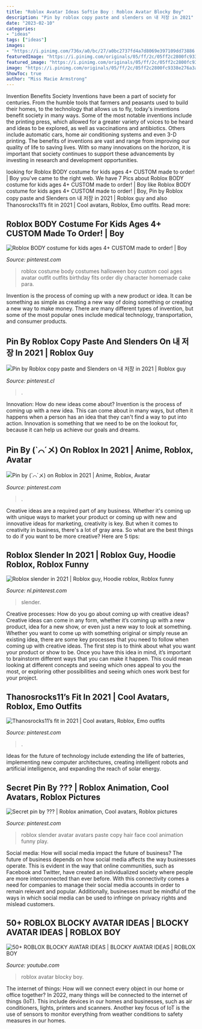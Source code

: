 ```yaml
---
title: "Roblox Avatar Ideas Softie Boy : Roblox Avatar Blocky Boy"
description: "Pin by roblox copy paste and slenders on 내 저장 in 2021"
date: "2023-02-10"
categories:
- "ideas"
tags: ["ideas"]
images:
- "https://i.pinimg.com/736x/a0/bc/27/a0bc2737fd4a7d8069e397109dd73886.jpg"
featuredImage: "https://i.pinimg.com/originals/05/ff/2c/05ff2c2800fc9338e276a3a76f3a3be8.jpg"
featured_image: "https://i.pinimg.com/originals/05/ff/2c/05ff2c2800fc9338e276a3a76f3a3be8.jpg"
image: "https://i.pinimg.com/originals/05/ff/2c/05ff2c2800fc9338e276a3a76f3a3be8.jpg"
ShowToc: true
author: "Miss Macie Armstrong"
---
```



Invention Benefits Society
Inventions have been a part of society for centuries. From the humble tools that farmers and peasants used to build their homes, to the technology that allows us to fly, today's inventions benefit society in many ways. 
Some of the most notable inventions include the printing press, which allowed for a greater variety of voices to be heard and ideas to be explored, as well as vaccinations and antibiotics. Others include automatic cars, home air conditioning systems and even 3-D printing. 
The benefits of inventions are vast and range from improving our quality of life to saving lives. With so many innovations on the horizon, it is important that society continues to support these advancements by investing in research and development opportunities.

	

		
looking for Roblox BODY costume for kids ages 4+ CUSTOM made to order! | Boy you've came to the right web. We have 7 Pics about Roblox BODY costume for kids ages 4+ CUSTOM made to order! | Boy like Roblox BODY costume for kids ages 4+ CUSTOM made to order! | Boy, Pin by Roblox copy paste and Slenders on 내 저장 in 2021 | Roblox guy and also Thanosrocks11’s fit in 2021 | Cool avatars, Roblox, Emo outfits. Read more:
		
    
## Roblox BODY Costume For Kids Ages 4+ CUSTOM Made To Order! | Boy

<img loading=lazy src="https://i.pinimg.com/736x/a0/bc/27/a0bc2737fd4a7d8069e397109dd73886.jpg" onerror="this.onerror=null;this.src='https://tse2.mm.bing.net/th?id=OIP.QMZFsFUtumPrYCERc1PpeAHaL0&amp;pid=15.1';" alt="Roblox BODY costume for kids ages 4+ CUSTOM made to order! | Boy">

_Source: pinterest.com_

>roblox costume body costumes halloween boy custom cool ages avatar outfit outfits birthday fits order diy character homemade cake para. 

	

Invention is the process of coming up with a new product or idea. It can be something as simple as creating a new way of doing something or creating a new way to make money. There are many different types of invention, but some of the most popular ones include medical technology, transportation, and consumer products.

    
## Pin By Roblox Copy Paste And Slenders On 내 저장 In 2021 | Roblox Guy

<img loading=lazy src="https://i.pinimg.com/736x/a7/c8/05/a7c805976e0c1ccacf135ef633806bf1.jpg" onerror="this.onerror=null;this.src='https://tse1.mm.bing.net/th?id=OIP.27Lt7qsVdv4aoz0mwm70dAHaHc&amp;pid=15.1';" alt="Pin by Roblox copy paste and Slenders on 내 저장 in 2021 | Roblox guy">

_Source: pinterest.cl_

>. 

	

Innovation: How do new ideas come about?
Invention is the process of coming up with a new idea. This can come about in many ways, but often it happens when a person has an idea that they can't find a way to put into action. Innovation is something that we need to be on the lookout for, because it can help us achieve our goals and dreams.

    
## Pin By (`⌒´メ) On Roblox In 2021 | Anime, Roblox, Avatar

<img loading=lazy src="https://i.pinimg.com/736x/dc/39/63/dc3963b98bbdd83e4e0e26a716605ac8.jpg" onerror="this.onerror=null;this.src='https://tse1.mm.bing.net/th?id=OIP.8_95RLnOk3LGGEr9Cwt0iwHaKc&amp;pid=15.1';" alt="Pin by (`⌒´メ) on Roblox in 2021 | Anime, Roblox, Avatar">

_Source: pinterest.com_

>. 

	

Creative ideas are a required part of any business. Whether it's coming up with unique ways to market your product or coming up with new and innovative ideas for marketing, creativity is key. But when it comes to creativity in business, there's a lot of gray area. So what are the best things to do if you want to be more creative? Here are 5 tips: 

    
## Roblox Slender In 2021 | Roblox Guy, Hoodie Roblox, Roblox Funny

<img loading=lazy src="https://i.pinimg.com/originals/05/ff/2c/05ff2c2800fc9338e276a3a76f3a3be8.jpg" onerror="this.onerror=null;this.src='https://tse3.mm.bing.net/th?id=OIP.NyZYusy1pCqZW8quUF0taAHaMy&amp;pid=15.1';" alt="Roblox slender in 2021 | Roblox guy, Hoodie roblox, Roblox funny">

_Source: nl.pinterest.com_

>slender. 

	

Creative processes: How do you go about coming up with creative ideas?
Creative ideas can come in any form, whether it’s coming up with a new product, idea for a new show, or even just a new way to look at something. Whether you want to come up with something original or simply reuse an existing idea, there are some key processes that you need to follow when coming up with creative ideas. 
The first step is to think about what you want your product or show to be. Once you have this idea in mind, it’s important to brainstorm different ways that you can make it happen. This could mean looking at different concepts and seeing which ones appeal to you the most, or exploring other possibilities and seeing which ones work best for your project.

    
## Thanosrocks11’s Fit In 2021 | Cool Avatars, Roblox, Emo Outfits

<img loading=lazy src="https://i.pinimg.com/originals/b8/6b/cd/b86bcd64413a85b7869c4f0a05a18938.jpg" onerror="this.onerror=null;this.src='https://tse3.mm.bing.net/th?id=OIP.X9T6Qt09yIIipjyTCOtPgQHaKc&amp;pid=15.1';" alt="Thanosrocks11’s fit in 2021 | Cool avatars, Roblox, Emo outfits">

_Source: pinterest.com_

>. 

	

Ideas for the future of technology include extending the life of batteries, implementing new computer architectures, creating intelligent robots and artificial intelligence, and expanding the reach of solar energy.

    
## Secret Pin By ??? | Roblox Animation, Cool Avatars, Roblox Pictures

<img loading=lazy src="https://i.pinimg.com/736x/69/67/55/696755ea9a22713b7d0b69723d4855db.jpg" onerror="this.onerror=null;this.src='https://tse2.mm.bing.net/th?id=OIP.6gKu5s4f1XCVHfDQUL29dAAAAA&amp;pid=15.1';" alt="Secret pin by ??? | Roblox animation, Cool avatars, Roblox pictures">

_Source: pinterest.com_

>roblox slender avatar avatars paste copy hair face cool animation funny play. 

	

Social media: How will social media impact the future of business?
The future of business depends on how social media affects the way businesses operate. This is evident in the way that online communities, such as Facebook and Twitter, have created an individualized society where people are more interconnected than ever before. With this connectivity comes a need for companies to manage their social media accounts in order to remain relevant and popular. Additionally, businesses must be mindful of the ways in which social media can be used to infringe on privacy rights and mislead customers.

    
## 50+ ROBLOX BLOCKY AVATAR IDEAS | BLOCKY AVATAR IDEAS | ROBLOX BOY

<img loading=lazy src="https://i.ytimg.com/vi/EW2YVu5vb7A/hqdefault.jpg" onerror="this.onerror=null;this.src='https://tse4.mm.bing.net/th?id=OIP.OKaMPVu9f88Htut0H1eO0QHaFj&amp;pid=15.1';" alt="50+ ROBLOX BLOCKY AVATAR IDEAS | BLOCKY AVATAR IDEAS | ROBLOX BOY">

_Source: youtube.com_

>roblox avatar blocky boy. 

	

The internet of things: How will we connect every object in our home or office together?
In 2022, many things will be connected to the internet of things (IoT). This include devices in our homes and businesses, such as air conditioners, lights, printers and scanners. Another key focus of IoT is the use of sensors to monitor everything from weather conditions to safety measures in our homes.

